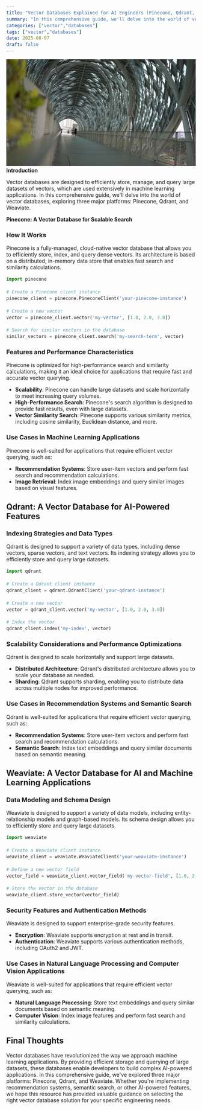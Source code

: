 ```yaml
---
title: "Vector Databases Explained for AI Engineers (Pinecone, Qdrant, Weaviate)"
summary: "In this comprehensive guide, we'll delve into the world of vector databases, exploring three major platforms: Pinecone, Qdrant, and Weaviate."
categories: ["vector","databases"]
tags: ["vector","databases"]
date: 2025-08-07
draft: false
---
```

![landscape](cover.jpg "Photos by nenjo")
**Introduction**

Vector databases are designed to efficiently store, manage, and query large datasets of vectors, which are used extensively in machine learning applications. In this comprehensive guide, we'll delve into the world of vector databases, exploring three major platforms: Pinecone, Qdrant, and Weaviate.

**Pinecone: A Vector Database for Scalable Search**

### How It Works

Pinecone is a fully-managed, cloud-native vector database that allows you to efficiently store, index, and query dense vectors. Its architecture is based on a distributed, in-memory data store that enables fast search and similarity calculations.

```python
import pinecone

# Create a Pinecone client instance
pinecone_client = pinecone.PineconeClient('your-pinecone-instance')

# Create a new vector
vector = pinecone_client.vector('my-vector', [1.0, 2.0, 3.0])

# Search for similar vectors in the database
similar_vectors = pinecone_client.search('my-search-term', vector)
```

### Features and Performance Characteristics

Pinecone is optimized for high-performance search and similarity calculations, making it an ideal choice for applications that require fast and accurate vector querying.

* **Scalability**: Pinecone can handle large datasets and scale horizontally to meet increasing query volumes.
* **High-Performance Search**: Pinecone's search algorithm is designed to provide fast results, even with large datasets.
* **Vector Similarity Search**: Pinecone supports various similarity metrics, including cosine similarity, Euclidean distance, and more.

### Use Cases in Machine Learning Applications

Pinecone is well-suited for applications that require efficient vector querying, such as:

* **Recommendation Systems**: Store user-item vectors and perform fast search and recommendation calculations.
* **Image Retrieval**: Index image embeddings and query similar images based on visual features.

**Qdrant: A Vector Database for AI-Powered Features**
-------------------------------------------------

### Indexing Strategies and Data Types

Qdrant is designed to support a variety of data types, including dense vectors, sparse vectors, and text vectors. Its indexing strategy allows you to efficiently store and query large datasets.

```python
import qdrant

# Create a Qdrant client instance
qdrant_client = qdrant.QdrantClient('your-qdrant-instance')

# Create a new vector
vector = qdrant_client.vector('my-vector', [1.0, 2.0, 3.0])

# Index the vector
qdrant_client.index('my-index', vector)
```

### Scalability Considerations and Performance Optimizations

Qdrant is designed to scale horizontally and support large datasets.

* **Distributed Architecture**: Qdrant's distributed architecture allows you to scale your database as needed.
* **Sharding**: Qdrant supports sharding, enabling you to distribute data across multiple nodes for improved performance.

### Use Cases in Recommendation Systems and Semantic Search

Qdrant is well-suited for applications that require efficient vector querying, such as:

* **Recommendation Systems**: Store user-item vectors and perform fast search and recommendation calculations.
* **Semantic Search**: Index text embeddings and query similar documents based on semantic meaning.

**Weaviate: A Vector Database for AI and Machine Learning Applications**
-------------------------------------------------------------------

### Data Modeling and Schema Design

Weaviate is designed to support a variety of data models, including entity-relationship models and graph-based models. Its schema design allows you to efficiently store and query large datasets.

```python
import weaviate

# Create a Weaviate client instance
weaviate_client = weaviate.WeaviateClient('your-weaviate-instance')

# Define a new vector field
vector_field = weaviate_client.vector_field('my-vector-field', [1.0, 2.0, 3.0])

# Store the vector in the database
weaviate_client.store_vector(vector_field)
```

### Security Features and Authentication Methods

Weaviate is designed to support enterprise-grade security features.

* **Encryption**: Weaviate supports encryption at rest and in transit.
* **Authentication**: Weaviate supports various authentication methods, including OAuth2 and JWT.

### Use Cases in Natural Language Processing and Computer Vision Applications

Weaviate is well-suited for applications that require efficient vector querying, such as:

* **Natural Language Processing**: Store text embeddings and query similar documents based on semantic meaning.
* **Computer Vision**: Index image features and perform fast search and similarity calculations.

**Final Thoughts**
-----------------

Vector databases have revolutionized the way we approach machine learning applications. By providing efficient storage and querying of large datasets, these databases enable developers to build complex AI-powered applications. In this comprehensive guide, we've explored three major platforms: Pinecone, Qdrant, and Weaviate. Whether you're implementing recommendation systems, semantic search, or other AI-powered features, we hope this resource has provided valuable guidance on selecting the right vector database solution for your specific engineering needs.
    